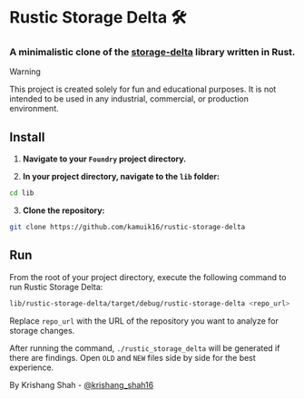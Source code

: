 # Rustic Storage Delta 🛠️

### A minimalistic clone of the [storage-delta](https://github.com/0xPolygon/storage-delta) library written in Rust.

> [!WARNING]
> This project is created solely for fun and educational purposes. It is not intended to be used in any industrial, commercial, or production environment.

## Install

1. **Navigate to your `Foundry` project directory.**

2. **In your project directory, navigate to the `lib` folder:**

```bash
cd lib
```

3. **Clone the repository:**

```bash
git clone https://github.com/kamuik16/rustic-storage-delta
```

## Run

From the root of your project directory, execute the following command to run Rustic Storage Delta:

```bash
lib/rustic-storage-delta/target/debug/rustic-storage-delta <repo_url>
```

Replace `repo_url` with the URL of the repository you want to analyze for storage changes.

After running the command, `./rustic_storage_delta` will be generated if there are findings. Open `OLD` and `NEW` files side by side for the best experience.

By Krishang Shah - [@krishang_shah16](https://twitter.com/krishang_shah16)
